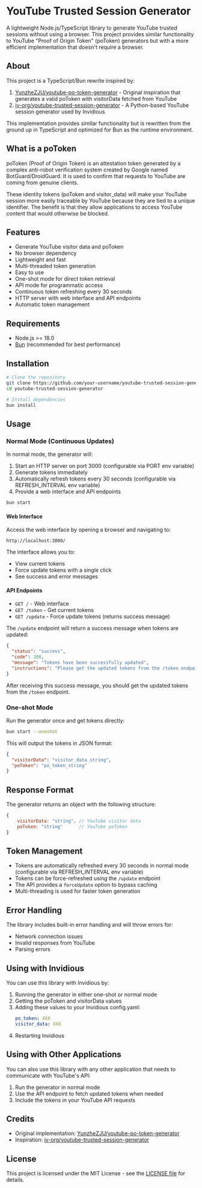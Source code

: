 # YouTube Trusted Session Generator

A lightweight Node.js/TypeScript library to generate YouTube trusted sessions without using a browser. This project provides similar functionality to YouTube "Proof of Origin Token" (poToken) generators but with a more efficient implementation that doesn't require a browser.

## About

This project is a TypeScript/Bun rewrite inspired by:

1. [YunzheZJU/youtube-po-token-generator](https://github.com/YunzheZJU/youtube-po-token-generator) - Original inspiration that generates a valid poToken with visitorData fetched from YouTube
2. [iv-org/youtube-trusted-session-generator](https://github.com/iv-org/youtube-trusted-session-generator) - A Python-based YouTube session generator used by Invidious

This implementation provides similar functionality but is rewritten from the ground up in TypeScript and optimized for Bun as the runtime environment.

## What is a poToken

poToken (Proof of Origin Token) is an attestation token generated by a complex anti-robot verification system created by Google named BotGuard/DroidGuard. It is used to confirm that requests to YouTube are coming from genuine clients.

These identity tokens (poToken and visitor_data) will make your YouTube session more easily traceable by YouTube because they are tied to a unique identifier. The benefit is that they allow applications to access YouTube content that would otherwise be blocked.

## Features

- Generate YouTube visitor data and poToken
- No browser dependency
- Lightweight and fast
- Multi-threaded token generation
- Easy to use
- One-shot mode for direct token retrieval
- API mode for programmatic access
- Continuous token refreshing every 30 seconds
- HTTP server with web interface and API endpoints
- Automatic token management

## Requirements

- Node.js >= 18.0
- [Bun](https://bun.sh/) (recommended for best performance)

## Installation

```bash
# Clone the repository
git clone https://github.com/your-username/youtube-trusted-session-generator.git
cd youtube-trusted-session-generator

# Install dependencies
bun install
```

## Usage

### Normal Mode (Continuous Updates)

In normal mode, the generator will:
1. Start an HTTP server on port 3000 (configurable via PORT env variable)
2. Generate tokens immediately
3. Automatically refresh tokens every 30 seconds (configurable via REFRESH_INTERVAL env variable)
4. Provide a web interface and API endpoints

```bash
bun start
```

#### Web Interface

Access the web interface by opening a browser and navigating to:
```
http://localhost:3000/
```

The interface allows you to:
- View current tokens
- Force update tokens with a single click
- See success and error messages

#### API Endpoints

- `GET /` - Web interface
- `GET /token` - Get current tokens
- `GET /update` - Force update tokens (returns success message)

The `/update` endpoint will return a success message when tokens are updated:
```json
{
  "status": "success",
  "code": 200,
  "message": "Tokens have been successfully updated",
  "instructions": "Please get the updated tokens from the /token endpoint"
}
```

After receiving this success message, you should get the updated tokens from the `/token` endpoint.

### One-shot Mode

Run the generator once and get tokens directly:

```bash
bun start --oneshot
```

This will output the tokens in JSON format:

```json
{
  "visitorData": "visitor_data_string",
  "poToken": "po_token_string"
}
```

## Response Format

The generator returns an object with the following structure:

```javascript
{
    visitorData: "string", // YouTube visitor data
    poToken: "string"      // YouTube poToken
}
```

## Token Management

- Tokens are automatically refreshed every 30 seconds in normal mode (configurable via REFRESH_INTERVAL env variable)
- Tokens can be force-refreshed using the `/update` endpoint
- The API provides a `forceUpdate` option to bypass caching
- Multi-threading is used for faster token generation

## Error Handling

The library includes built-in error handling and will throw errors for:
- Network connection issues
- Invalid responses from YouTube
- Parsing errors

## Using with Invidious

You can use this library with Invidious by:

1. Running the generator in either one-shot or normal mode
2. Getting the poToken and visitorData values
3. Adding these values to your Invidious config.yaml:
   ```yaml
   po_token: XXX
   visitor_data: XXX
   ```
4. Restarting Invidious

## Using with Other Applications

You can also use this library with any other application that needs to communicate with YouTube's API:

1. Run the generator in normal mode
2. Use the API endpoint to fetch updated tokens when needed
3. Include the tokens in your YouTube API requests


## Credits

- Original implementation: [YunzheZJU/youtube-po-token-generator](https://github.com/YunzheZJU/youtube-po-token-generator)
- Inspiration: [iv-org/youtube-trusted-session-generator](https://github.com/iv-org/youtube-trusted-session-generator)


## License

This project is licensed under the MIT License - see the [LICENSE file](LICENSE) for details.
